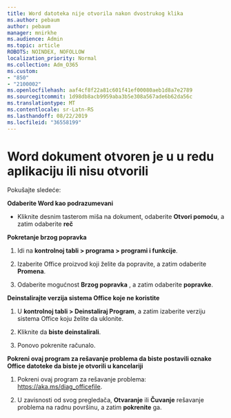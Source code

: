 ```yaml
---
title: Word datoteka nije otvorila nakon dvostrukog klika
ms.author: pebaum
author: pebaum
manager: mnirkhe
ms.audience: Admin
ms.topic: article
ROBOTS: NOINDEX, NOFOLLOW
localization_priority: Normal
ms.collection: Adm_O365
ms.custom:
- "850"
- "2100002"
ms.openlocfilehash: aaf4cf8f22a81c601f41ef00080aeb1d8a7e2789
ms.sourcegitcommit: 1d98db8acb9959aba3b5e308a567ade6b62da56c
ms.translationtype: MT
ms.contentlocale: sr-Latn-RS
ms.lasthandoff: 08/22/2019
ms.locfileid: "36558199"
---
```

# <a name="word-document-opened-in-the-wrong-app-or-didnt-open"></a>Word dokument otvoren je u u redu aplikaciju ili nisu otvorili

Pokušajte sledeće:

**Odaberite Word kao podrazumevani**

- Kliknite desnim tasterom miša na dokument, odaberite **Otvori pomoću**, a zatim odaberite **reč**

**Pokretanje brzog popravka**

1. Idi na **kontrolnoj tabli > programa > programi i funkcije**.

2. Izaberite Office proizvod koji želite da popravite, a zatim odaberite **Promena**.

3. Odaberite mogućnost **Brzog popravka** , a zatim odaberite **popravke**.

**Deinstalirajte verzija sistema Office koje ne koristite**

1. U **kontrolnoj tabli > Deinstaliraj Program**, a zatim izaberite verziju sistema Office koju želite da uklonite.

2. Kliknite da **biste deinstalirali**.

3. Ponovo pokrenite računalo.

**Pokreni ovaj program za rešavanje problema da biste postavili oznake Office datoteke da biste je otvorili u kancelariji**

1. Pokreni ovaj program za rešavanje problema: https://aka.ms/diag_officefile.

2. U zavisnosti od svog pregledača, **Otvaranje** ili **Čuvanje** rešavanje problema na radnu površinu, a zatim **pokrenite** ga.
